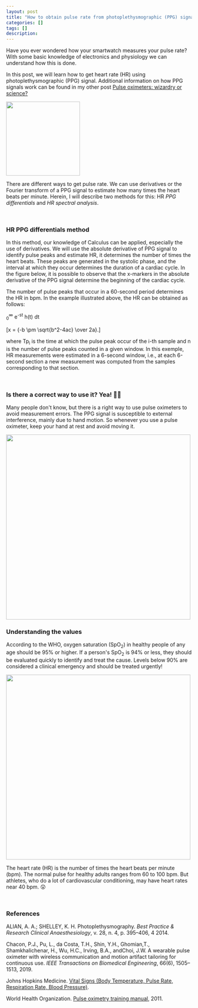 ```yaml
---
layout: post
title: "How to obtain pulse rate from photoplethysmographic (PPG) signal?"
categories: []
tags: []
description:
---
```


Have you ever wondered how your smartwatch measures your pulse rate? With some basic knowledge of electronics and physiology we can understand how this is done.

In this post, we will learn how to get heart rate (HR) using photoplethysmographic (PPG) signal. Additional information on how PPG signals work can be found in my other post [Pulse oximeters: wizardry or science?](https://ccaique-lima.github.io/webpage/2022/03/05/pulse-oximeter/)

<img src="https://raw.githubusercontent.com/ccaique-lima/webpage/gh-pages/assets/wearing_smartwatch.jpg" width="200px" height="auto">

There are different ways to get pulse rate. We can use derivatives or the Fourier transform of a PPG signal to estimate how many times the heart beats per minute. Herein, I will describe two methods for this: HR _PPG differentials_ and _HR spectral analysis_.

<br>

### HR PPG differentials method

In this method, our knowledge of Calculus can be applied, especially the use of derivatives. We will use the absolute derivative of PPG signal to identify pulse peaks and estimate HR, it determines the number of times the heart beats. These peaks are generated in the systolic phase, and the interval at which they occur determines the duration of a cardiac cycle. In the figure below, it is possible to observe that the x-markers in the absolute derivative of the PPG signal determine the beginning of the cardiac cycle.

The number of pulse peaks that occur in a 60-second period determines the HR in bpm. In the example illustrated above, the HR can be obtained as follows:

<math>
	H(s) = ∫<sub>0</sub><sup>∞</sup> e<sup>-st</sup> h(t) dt
</math>

\[x = {-b \pm \sqrt{b^2-4ac} \over 2a}.\]

where Tp<sub>i</sub> is the time at which the pulse peak occur of the i-th sample and n is the number of pulse peaks counted in a given window. In this exemple, HR measurements were estimated in a 6-second window, i.e., at each 6-second section a new measurement was computed from the samples corresponding to that section.



<br>

### Is there a correct way to use it? Yea! 👍🏽

Many people don't know, but there is a right way to use pulse oximeters to avoid measurement errors. The PPG signal is susceptible to external interference, mainly due to hand motion. So whenever you use a pulse oximeter, keep your hand at rest and avoid moving it.

<img src="https://raw.githubusercontent.com/ccaique-lima/webpage/gh-pages/assets/michelangelo_oximeter.png" width="500px" height="auto">

<br>

### Understanding the values

According to the WHO, oxygen saturation (SpO<sub>2</sub>) in healthy people of any age should be 95% or higher. If a person's SpO<sub>2</sub> is 94% or less, they should be evaluated quickly to identify and treat the cause. Levels below 90% are considered a clinical emergency and should be treated urgently!

<img src="https://raw.githubusercontent.com/ccaique-lima/webpage/gh-pages/assets/spo2_level.png" width="500px" height="auto">

The heart rate (HR) is the number of times the heart beats per minute (bpm). The normal pulse for healthy adults ranges from 60 to 100 bpm. But athletes, who do a lot of cardiovascular conditioning, may have heart rates near 40 bpm. 😲

<br>

### References

ALIAN, A. A.; SHELLEY, K. H. Photoplethysmography. _Best Practice & Research Clinical Anaesthesiology_, v. 28, n. 4, p. 395–406, 4 2014.

Chacon, P.J., Pu, L., da Costa, T.H., Shin, Y.H., Ghomian,T., Shamkhalichenar, H., Wu, H.C., Irving, B.A., andChoi, J.W. A wearable pulse oximeter with wireless  communication and motion artifact tailoring for continuous use. _IEEE Transactions on Biomedical Engineering_, 66(6), 1505–1513, 2019.

Johns Hopkins Medicine. [Vital Signs (Body Temperature, Pulse Rate, Respiration Rate, Blood Pressure)](https://www.hopkinsmedicine.org/health/conditions-and-diseases/vital-signs-body-temperature-pulse-rate-respiration-rate-blood-pressure).

World Health Organization. [Pulse oximetry training manual](https://www.who.int/patientsafety/safesurgery/pulse_oximetry/who_ps_pulse_oxymetry_training_manual_en.pdf), 2011.




